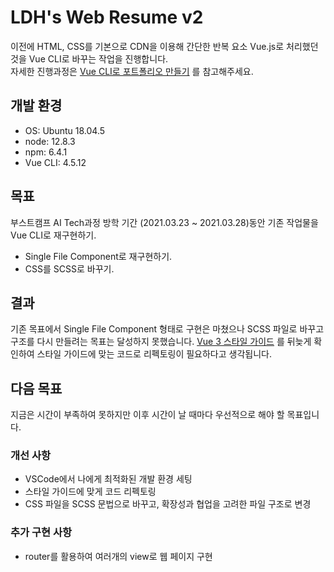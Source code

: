 # LDH's Web Resume v2
이전에 HTML, CSS를 기본으로 CDN을 이용해 간단한 반복 요소 Vue.js로 처리했던 것을 Vue CLI로 바꾸는 작업을 진행합니다.    
자세한 진행과정은 [Vue CLI로 포트폴리오 만들기](https://www.notion.so/Vue-CLI-0c27d6c471004814b85a1ad9e83b86b2) 를 참고해주세요.

## 개발 환경
- OS: Ubuntu 18.04.5
- node: 12.8.3
- npm: 6.4.1
- Vue CLI: 4.5.12

## 목표
부스트캠프 AI Tech과정 방학 기간 (2021.03.23 ~ 2021.03.28)동안 기존 작업물을 Vue CLI로 재구현하기.

- Single File Component로 재구현하기.
- CSS를 SCSS로 바꾸기.

## 결과
기존 목표에서 Single File Component 형태로 구현은 마쳤으나 SCSS 파일로 바꾸고 구조를 다시 만들려는 목표는 달성하지 못했습니다. [Vue 3 스타일 가이드](https://v3.vuejs-korea.org/style-guide/) 를 뒤늦게 확인하여 스타일 가이드에 맞는 코드로 리펙토링이 필요하다고 생각됩니다.

## 다음 목표
지금은 시간이 부족하여 못하지만 이후 시간이 날 때마다 우선적으로 해야 할 목표입니다.

### 개선 사항
- VSCode에서 나에게 최적화된 개발 환경 세팅
- 스타일 가이드에 맞게 코드 리펙토링
- CSS 파일을 SCSS 문법으로 바꾸고, 확장성과 협업을 고려한 파일 구조로 변경

### 추가 구현 사항
- router를 활용하여 여러개의 view로 웹 페이지 구현
